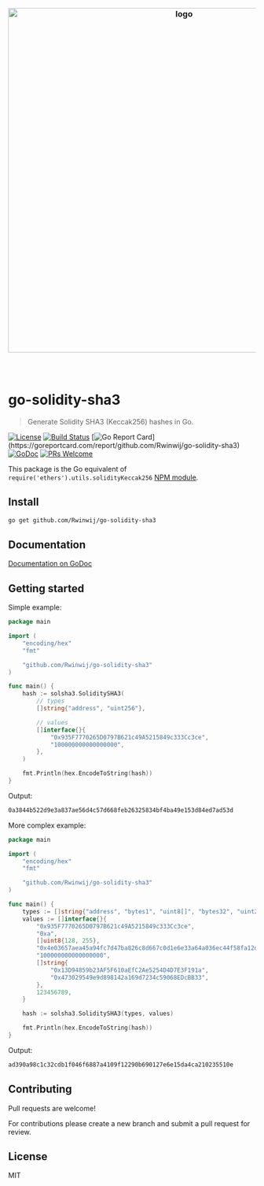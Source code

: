<h3 align="center">
  <br />
  <img src="https://user-images.githubusercontent.com/168240/51433394-10dbe380-1bfe-11e9-86c8-d4d57f77fb11.png" alt="logo" width="700" />
  <br />
  <br />
  <br />
</h3>

# go-solidity-sha3

> Generate Solidity SHA3 (Keccak256) hashes in Go.

[![License](http://img.shields.io/badge/license-MIT-blue.svg)](https://raw.githubusercontent.com/Rwinwij/go-solidity-sha3/master/LICENSE.md)
[![Build Status](https://travis-ci.org/Rwinwij/go-solidity-sha3.svg?branch=master)](https://travis-ci.org/Rwinwij/go-solidity-sha3)
[![Go Report Card](https://goreportcard.com/badge/github.com/Rwinwij/go-solidity-sha3?)](https://goreportcard.com/report/github.com/Rwinwij/go-solidity-sha3)
[![GoDoc](https://godoc.org/github.com/Rwinwij/go-solidity-sha3?status.svg)](https://godoc.org/github.com/Rwinwij/go-solidity-sha3)
[![PRs Welcome](https://img.shields.io/badge/PRs-welcome-brightgreen.svg)](#contributing)

This package is the Go equivalent of `require('ethers').utils.solidityKeccak256` [NPM module](https://www.npmjs.com/package/ethers).

## Install

```bash
go get github.com/Rwinwij/go-solidity-sha3
```

## Documentation

[Documentation on GoDoc](https://godoc.org/github.com/Rwinwij/go-solidity-sha3)

## Getting started

Simple example:

```go
package main

import (
	"encoding/hex"
	"fmt"

	"github.com/Rwinwij/go-solidity-sha3"
)

func main() {
	hash := solsha3.SoliditySHA3(
		// types
		[]string{"address", "uint256"},

		// values
		[]interface{}{
			"0x935F7770265D0797B621c49A5215849c333Cc3ce",
			"100000000000000000",
		},
	)

	fmt.Println(hex.EncodeToString(hash))
}
```

Output:

```bash
0a3844b522d9e3a837ae56d4c57d668feb26325834bf4ba49e153d84ed7ad53d
```

More complex example:

```go
package main

import (
	"encoding/hex"
	"fmt"

	"github.com/Rwinwij/go-solidity-sha3"
)

func main() {
	types := []string{"address", "bytes1", "uint8[]", "bytes32", "uint256", "address[]", "uint32"}
	values := []interface{}{
		"0x935F7770265D0797B621c49A5215849c333Cc3ce",
		"0xa",
		[]uint8{128, 255},
		"0x4e03657aea45a94fc7d47ba826c8d667c0d1e6e33a64a036ec44f58fa12d6c45",
		"100000000000000000",
		[]string{
			"0x13D94859b23AF5F610aEfC2Ae5254D4D7E3F191a",
			"0x473029549e9d898142a169d7234c59068EDcBB33",
		},
		123456789,
	}

	hash := solsha3.SoliditySHA3(types, values)

	fmt.Println(hex.EncodeToString(hash))
}
```

Output:

```bash
ad390a98c1c32cdb1f046f6887a4109f12290b690127e6e15da4ca210235510e
```

## Contributing

Pull requests are welcome!

For contributions please create a new branch and submit a pull request for review.

## License

MIT
